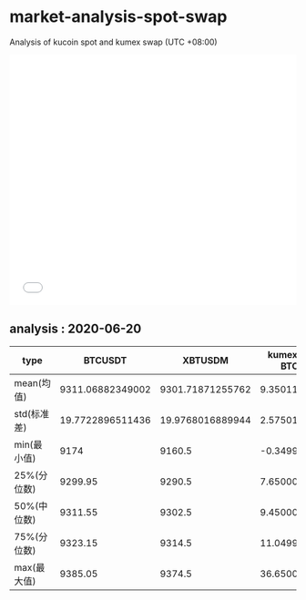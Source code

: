 # market-analysis-spot-swap
Analysis of kucoin spot and kumex swap (UTC +08:00)

<iframe width="100%" height="440" src="./data.html" frameborder="no" border="0" scrolling="no"></iframe>

## analysis : 2020-06-20

type | BTCUSDT | XBTUSDM | kumex-XBTUSDM-BTCUSDT_arb
---|---|---|---
mean(均值) | 9311.06882349002 | 9301.71871255762 | 9.35011093889495
std(标准差) | 19.7722896511436 | 19.9768016889944 | 2.57501908615035
min(最小值) | 9174 | 9160.5 | -0.349999999998545
25%(分位数) | 9299.95 | 9290.5 | 7.65000000000146
50%(中位数) | 9311.55 | 9302.5 | 9.45000000000073
75%(分位数) | 9323.15 | 9314.5 | 11.0499999999993
max(最大值) | 9385.05 | 9374.5 | 36.6500000000015

